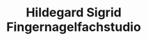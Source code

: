 ---
title: "Hildegard Sigrid Fingernagelfachstudio"
url: /lemgo/hildegard-sigrid-fingernagelfachstudio/
shop: Kosmetik
---